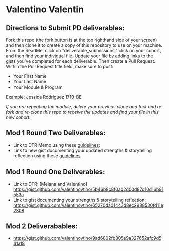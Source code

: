 # Valentino Valentin

## Directions to Submit PD deliverables:
Fork this repo (the fork button is at the top righthand side of your screen) and then clone it to create a copy of this repository to use on your machine. From the ReadMe, click on "deliverable_submissions," click on your cohort, and then find your individual file. Update your file by adding links to the gists you've completed for each deliverable. Then create a Pull Request. Within the Pull Request title field, make sure to post:

* Your First Name
* Your Last Name
* Your Module & Program

Example: Jessica Rodriguez 1710-BE

*If you are repeating the module, delete your previous clone and fork and re-fork and re-clone this repo to receive the updates and find your file in this new cohort.*

## Mod 1 Round Two Deliverables:
* Link to DTR Memo using these [guidelines](https://github.com/turingschool/career-development-curriculum/blob/master/module_one/dtr_guidelines_memo.md):
* Link to new gist documenting your updated strengths & storytelling reflection using these [guidelines](https://github.com/turingschool/career-development-curriculum/blob/master/module_one/strengths_storytelling_follow-up.md)

## Mod 1 Round One Deliverables:
* Link to DTR: [Melana and Valentino] https://gist.github.com/valentinovtino/5b46b8c8f0a02d00d87d10d16b91553a
* Link to gist documenting your strengths & storytelling reflection: https://gist.github.com/valentinovtino/65270da01443d8ec2988530fd11e2308

## Mod 2 Deliverabables:
* https://gist.github.com/valentinovtino/9ad6802fb805e9a327652afc9d541a18
